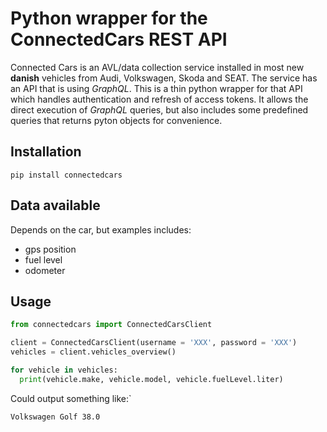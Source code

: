 # Python wrapper for the ConnectedCars REST API 

Connected Cars is an AVL/data collection service installed in most new **danish** vehicles from Audi, Volkswagen, Skoda and SEAT. The service has an API that is using *GraphQL*. This is a thin python wrapper for that API which handles authentication and refresh of access tokens. It allows the direct execution of *GraphQL* queries, but also includes some predefined queries that returns pyton objects for convenience.

## Installation

```pip install connectedcars```

## Data available

Depends on the car, but examples includes:

- gps position
- fuel level
- odometer

## Usage
```python
from connectedcars import ConnectedCarsClient

client = ConnectedCarsClient(username = 'XXX', password = 'XXX')
vehicles = client.vehicles_overview()

for vehicle in vehicles:
  print(vehicle.make, vehicle.model, vehicle.fuelLevel.liter)
```

Could output something like:`
```
Volkswagen Golf 38.0
```
